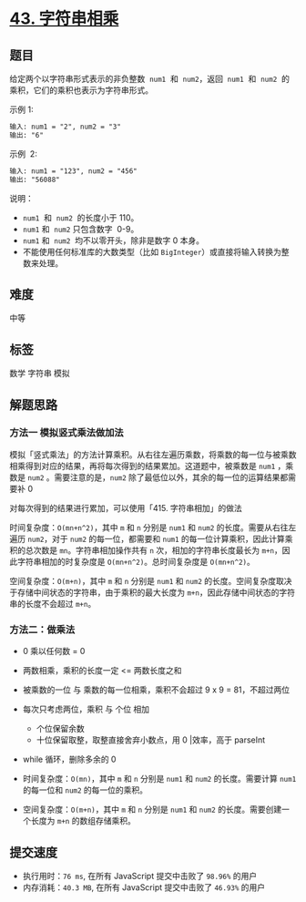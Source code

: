 # [43. 字符串相乘](https://leetcode-cn.com/problems/multiply-strings/)

## 题目

给定两个以字符串形式表示的非负整数  `num1`  和  `num2`，返回  `num1`  和  `num2`  的乘积，它们的乘积也表示为字符串形式。

示例 1:

```txt
输入: num1 = "2", num2 = "3"
输出: "6"
```

示例  2:

```txt
输入: num1 = "123", num2 = "456"
输出: "56088"
```

说明：

- `num1`  和  `num2`  的长度小于 110。
- `num1` 和  `num2` 只包含数字  0-9。
- `num1` 和  `num2`  均不以零开头，除非是数字 0 本身。
- 不能使用任何标准库的大数类型（比如 `BigInteger`）或直接将输入转换为整数来处理。

## 难度

中等

## 标签

数学 字符串 模拟

## 解题思路

### 方法一 模拟竖式乘法做加法

模拟「竖式乘法」的方法计算乘积。从右往左遍历乘数，将乘数的每一位与被乘数相乘得到对应的结果，再将每次得到的结果累加。这道题中，被乘数是 `num1` ，乘数是 `num2` 。需要注意的是，`num2` 除了最低位以外，其余的每一位的运算结果都需要补 0

对每次得到的结果进行累加，可以使用「415. 字符串相加」的做法

时间复杂度：`O(mn+n^2)`，其中 `m` 和 `n` 分别是 `num1` 和 `num2` 的长度。需要从右往左遍历 `num2`，对于 `num2` 的每一位，都需要和 `num1` 的每一位计算乘积，因此计算乘积的总次数是 `mn`。字符串相加操作共有 `n` 次，相加的字符串长度最长为 `m+n`，因此字符串相加的时复杂度是 `O(mn+n^2)`。总时间复杂度是 `O(mn+n^2)`。

空间复杂度：`O(m+n)`，其中 `m` 和 `n` 分别是 `num1` 和 `num2` 的长度。空间复杂度取决于存储中间状态的字符串，由于乘积的最大长度为 `m+n`，因此存储中间状态的字符串的长度不会超过 `m+n`。

### 方法二：做乘法

- 0 乘以任何数 = 0
- 两数相乘，乘积的长度一定 <= 两数长度之和
- 被乘数的一位 与 乘数的每一位相乘，乘积不会超过 9 x 9 = 81，不超过两位
- 每次只考虑两位，乘积 与 个位 相加
  - 个位保留余数
  - 十位保留取整，取整直接舍弃小数点，用 0 |效率，高于 parseInt
- while 循环，删除多余的 0

- 时间复杂度：`O(mn)`，其中 `m` 和 `n` 分别是 `num1` 和 `num2` 的长度。需要计算 `num1` 的每一位和 `num2` 的每一位的乘积。
- 空间复杂度：`O(m+n)`，其中 `m` 和 `n` 分别是 `num1` 和 `num2` 的长度。需要创建一个长度为 `m+n` 的数组存储乘积。

## 提交速度

- 执行用时：`76 ms`, 在所有 JavaScript 提交中击败了 `98.96%` 的用户
- 内存消耗：`40.3 MB`, 在所有 JavaScript 提交中击败了 `46.93%` 的用户
